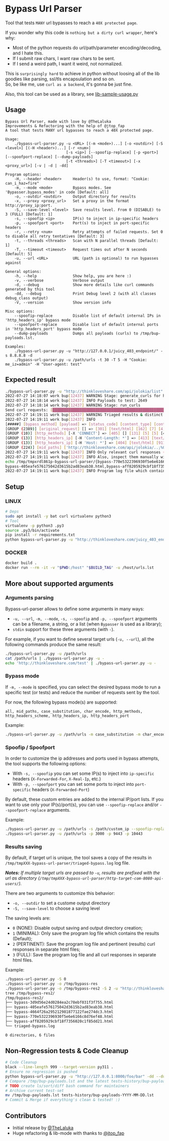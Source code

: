 # Bypass Url Parser

Tool that tests `MANY` url bypasses to reach a `40X protected page`.

If you wonder why this code is `nothing but a dirty curl wrapper`, here's why:

- Most of the python requests do url/path/parameter encoding/decoding, and I hate this.
- If I submit raw chars, I want raw chars to be sent.
- If I send a weird path, I want it weird, not normalized.

This is `surprisingly hard` to achieve in python without loosing all of the lib goodies like parsing, ssl/tls encapsulation and so on. \
So, be like me, use `curl as a backend`, it's gonna be just fine.

Also, this tool can be used as a library, see [lib-sample-usage.py](lib-sample-usage.py)


## Usage

```
Bypass Url Parser, made with love by @TheLaluka
Improvements & Refactoring with the help of @jtop_fap
A tool that tests MANY url bypasses to reach a 40X protected page.

Usage:
    ./bypass-url-parser.py -u <URL> [(-m <mode>)...] [-o <outdir>] [-S <level>] [(-H <header>)...] [-r <num>]
                           [-s <ip>] [--spoofip-replace] [-p <port>] [--spoofport-replace] [--dump-payloads]
                           [-t <threads>] [-T <timeout>] [-x <proxy_url>] [-v | -d | -dd]

Program options:
    -H, --header <header>     Header(s) to use, format: "Cookie: can_i_haz=fire"
    -m, --mode <mode>         Bypass modes. See 'Bypasser.bypass_modes' in code [Default: all]
    -o, --outdir <outdir>     Output directory for results
    -x, --proxy <proxy_url>   Set a proxy in the format http://proxy_ip:port.
    -S, --save-level <level>  Save results level. From 0 (DISABLE) to 3 (FULL) [Default: 1]
    -s, --spoofip <ip>        IP(s) to inject in ip-specific headers
    -p, --spoofport <port>    Port(s) to inject in port-specific headers
    -r, --retry <num>         Retry attempts of failed requests. Set 0 to disable all retry tentatives [Default: 3]
    -t, --threads <threads>   Scan with N parallel threads [Default: 1]
    -T, --timeout <timeout>   Request times out after N seconds [Default: 5]
    -u, --url <URL>           URL (path is optional) to run bypasses against

General options:
    -h, --help                Show help, you are here :)
    -v, --verbose             Verbose output
    -d, --debug               Show more details like curl commands generated by this tool
    -dd, --debug              Print Debug level 2 (with all classes debug_class output)
    -V, --version             Show version info

Misc options:
    --spoofip-replace         Disable list of default internal IPs in 'http_headers_ip' bypass mode
    --spoofport-replace       Disable list of default internal ports in 'http_headers_port' bypass mode
    --dump-payloads           Dumps all payloads (curls) to /tmp/bup-payloads.lst.

Examples:
    ./bypass-url-parser.py -u "http://127.0.0.1/juicy_403_endpoint/" -s 8.8.8.8 -d
    ./bypass-url-parser.py -u /path/urls -t 30 -T 5 -H "Cookie: me_iz=admin" -H "User-agent: test"
```


## Expected result

```bash
./bypass-url-parser.py -u "http://thinkloveshare.com/api/jolokia/list" -t 20 -T 2 -S 2 -v
2022-07-27 14:18:07 work bup[12437] WARNING Stage: generate_curls for http://thinkloveshare.com/api/jolokia/list url
2022-07-27 14:18:14 work bup[12437] INFO Payloads to test: 2649
2022-07-27 14:18:14 work bup[12437] WARNING Stage: run_curls
Send curl requests: [████████████████████████████████████████████████████████████████████████████████████████████████████] 100.0% (20 threads, timeout 2s)
2022-07-27 14:19:11 work bup[12437] WARNING Triaged results & distinct pages for 'http://thinkloveshare.com/api/jolokia/list' url:
2022-07-27 14:19:11 work bup[12437] INFO
[#####] [bypass_method] [payload] => [status_code] [content_type] [content_length] [lines_count] [word_counts] [title] [server] [redirect_url] (filename)
[GROUP (2389)] [original_request] [] => [301] [text/html] [162] [7] [4] [301 Moved Permanently] [GitHub.com] [https://thinkloveshare.com/api/jolokia/list] (bypass-770e5322396930f5e6e6166c8d76ef48.html)
[GROUP (10)] [http_methods] [-X 'CONNECT'] => [405] [] [131] [5] [5] [405 Not Allowed] [Varnish] [] (bypass-4664f26a295212981877122fae274dc3.html)
[GROUP (13)] [http_headers_ip] [-H 'Content-Length: *'] => [413] [text/plain] [33] [1] [4] [] [Varnish] [] (bypass-3d9d56e24d0284ea2c78ebf031f3f755.html)
[GROUP (13)] [http_headers_ip] [-H 'Host: *'] => [404] [text/html] [9115] [11] [82] [Site not found &middot; GitHub Pages] [GitHub.com] [] (bypass-405eafe576175042d3615b2ad83eab38.html)
[GROUP (224)] [mid_paths] ['http://thinkloveshare.com/api/jolokia/..;%00/list'] => [400] [text/html] [9121] [11] [81] [Bad request &middot; GitHub Pages] [GitHub.com] [] (bypass-aff8205929cbf18f7356020c1f85dd21.html)
2022-07-27 14:19:11 work bup[12437] INFO Only relevant curl responses (results) were saved in the '/tmp/tmpxrdl861p-bypass-url-parser/' directory
2022-07-27 14:19:11 work bup[12437] INFO Also, inspect them manually with batcat:
echo /tmp/tmpxrdl861p-bypass-url-parser/{bypass-770e5322396930f5e6e6166c8d76ef48.html,bypass-4664f26a295212981877122fae274dc3.html,bypass-3d9d56e24d0284ea2c78ebf031f3f755.html, \
bypass-405eafe576175042d3615b2ad83eab38.html,bypass-aff8205929cbf18f7356020c1f85dd21.html} | xargs batcat
2022-07-27 14:19:11 work bup[12437] INFO Program log file which contains the results saved in /tmp/tmpxrdl861p-bypass-url-parser/triaged-bypass.log
```


## Setup

### LINUX

```bash
# Deps
sudo apt install -y bat curl virtualenv python3
# Tool
virtualenv -p python3 .py3
source .py3/bin/activate
pip install -r requirements.txt
python bypass-url-parser.py -u "http://thinkloveshare.com/juicy_403_endpoint/"
```

### DOCKER

```bash
docker build .
docker run --rm -it -v "$PWD:/host" "$BUILD_TAG" -u /host/urls.lst
```


## More about supported arguments

### Arguments parsing

Bypass-url-parser allows to define some arguments in many ways:

 - `-u, --url`, `-m, --mode`, `-s, --spoofip` and `-p, --spoofport` arguments can be a filename, a string, or a list (when `Bypasser` is used as a library);
 - `stdin` support for these three arguments (with `-`).
 
For example, if you want to define several target urls (`-u, --url`), all the following commands produce the same result:

```bash
./bypass-url-parser.py -u /path/urls
cat /path/urls | ./bypass-url-parser.py -u -
echo 'http://thinkloveshare.com/test' | ./bypass-url-parser.py -u -
```

### Bypass mode

If `-m, --mode` is specified, you can select the desired bypass mode to run a specific test (or tests) and reduce the number of requests sent by the tool.

For now, the following bypass mode(s) are supported:

```
all, mid_paths, case_substitution, char_encode, http_methods, http_headers_scheme, http_headers_ip, http_headers_port
```

Example: 

```bash
./bypass-url-parser.py -u /path/urls -m case_substitution -m char_encode -m http_headers_scheme
```

### Spoofip / Spoofport

In order to customize the ip addresses and ports used in bypass attempts, the tool supports the following options:

 - With `-s, --spoofip` you can set some IP(s) to inject into `ip-specific` headers (`X-Forwarded-For`, `X-Real-Ip`, etc.)
 - With `-p, --spoofport` you can set some ports to inject into `port-specific` headers (`X-Forwarded-Port`)
 
By default, these custom entries are added to the internal IP/port lists. If you want to use only your IP(s)/port(s), you can use `--spoofip-replace` and/or `--spoofport-replace` arguments.

Example: 

```bash
./bypass-url-parser.py -u /path/urls -s /path/custom_ip --spoofip-replace
./bypass-url-parser.py -u /path/urls -p 3000 -p 9443 -p 10443
```

### Results saving

By default, if target url is unique, the tool saves a copy of the results in `/tmp/tmpXXX-bypass-url-parser/triaged-bypass.log` log file. 

***Notes:** If multiple target urls are passed to `-u`, results are prefixed with the url as directory (`/tmp/tmpXXX-bypass-url-parser/http-target-com-8080-api-users/`).*

There are two arguments to customize this behavior:

 - `-o, --outdir` to set a custome output directory
 - `-S, --save-level` to choose a saving level
 
The saving levels are:


 - `0` (NONE): Disable output saving and output directory creation;
 - `1` (MINIMAL): Only save the program log file which contains the results (Default);
 - `2` (PERTINENT): Save the program log file and pertinent (results) curl responses in separate html files;
 - `3` (FULL): Save the program log file and all curl responses in separate html files.

Example: 

```bash
./bypass-url-parser.py -S 0
./bypass-url-parser.py -o /tmp/bypass-res 
./bypass-url-parser.py -o /tmp/bypass-res2 -S 2 -u "http://thinkloveshare.com/juicy_403_endpoint/"
tree /tmp/bypass-res2/
/tmp/bypass-res2/
├── bypass-3d9d56e24d0284ea2c78ebf031f3f755.html
├── bypass-405eafe576175042d3615b2ad83eab38.html
├── bypass-4664f26a295212981877122fae274dc3.html
├── bypass-770e5322396930f5e6e6166c8d76ef48.html
├── bypass-aff8205929cbf18f7356020c1f85dd21.html
└── triaged-bypass.log

0 directories, 6 files
```


## Non-Regression tests & Code Cleanup

```bash
# Code Cleanup
black --line-length 999 --target-version py311 .
# Ensure no regression is pushed
python bypass-url-parser.py -u "http://127.0.0.1:8000/foo/bar" -dd --dump-payloads
# Compare /tmp/bup-payloads.lst and the latest tests-history/bup-payloads-YYYY-MM-DD.lst
# TODO create ls/sort/diff bash command for maintainers
# Archive current test-set
mv /tmp/bup-payloads.lst tests-history/bup-payloads-YYYY-MM-DD.lst
# Commit & Merge if everything's clean & tested! :)
```


## Contributors

- Initial release by [@TheLaluka](https://twitter.com/TheLaluka)
- Huge refactoring & lib-mode with thanks to [@jtop_fap](https://twitter.com/jtop_fap)
